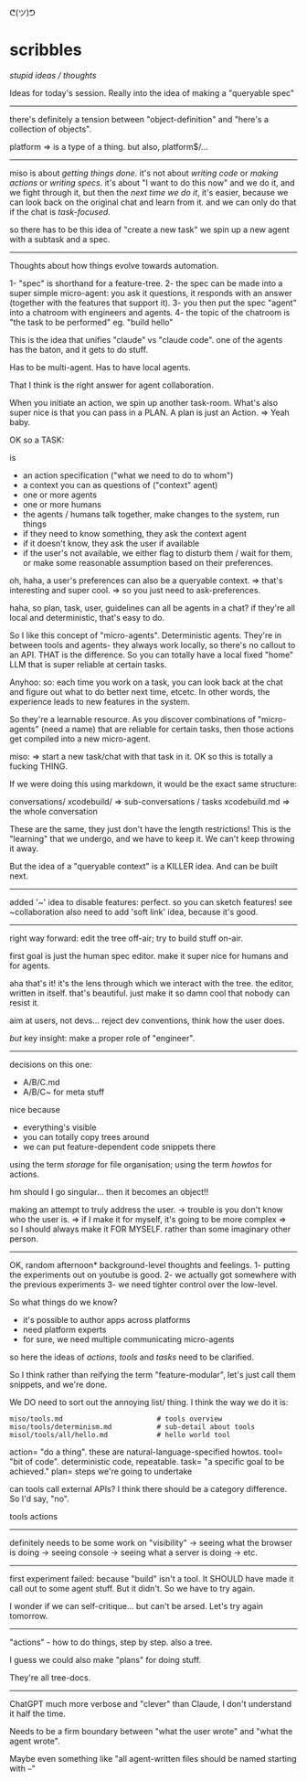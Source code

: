 ᕦ(ツ)ᕤ
# scribbles
*stupid ideas / thoughts*

Ideas for today's session. 
Really into the idea of making a "queryable spec"

--------------------------------------------------

there's definitely a tension between "object-definition" and "here's a collection of objects".

platform => is a type of a thing.
but also, platform$/...

--------------------------------------------------

miso is about *getting things done*.
it's not about *writing code* or *making actions* or *writing specs*.
it's about "I want to do this now"
and we do it, and we fight through it, but then the *next time we do it*, it's easier, because we can look back on the original chat and learn from it.
and we can only do that if the chat is *task-focused*.

so there has to be this idea of "create a new task"
we spin up a new agent with a subtask and a spec.

---------------------------------------------------

Thoughts about how things evolve towards automation.

1- "spec" is shorthand for a feature-tree.
2- the spec can be made into a super simple micro-agent: you ask it questions, it responds with an answer (together with the features that support it).
3- you then put the spec "agent" into a chatroom with engineers and agents.
4- the topic of the chatroom is "the task to be performed" eg. "build hello"

This is the idea that unifies "claude" vs "claude code".
one of the agents has the baton, and it gets to do stuff.

Has to be multi-agent.
Has to have local agents.

That I think is the right answer for agent collaboration.

When you initiate an action, we spin up another task-room.
What's also super nice is that you can pass in a PLAN.
A plan is just an Action. => Yeah baby.

OK so a TASK:

is 
- an action specification ("what we need to do to whom")
- a context you can as questions of ("context" agent)
- one or more agents
- one or more humans
- the agents / humans talk together, make changes to the system, run things
- if they need to know something, they ask the context agent
- if it doesn't know, they ask the user if available
- if the user's not available, we either flag to disturb them / wait for them, or make some reasonable assumption based on their preferences.

oh, haha, a user's preferences can also be a queryable context.
=> that's interesting and super cool.
=> so you just need to ask-preferences.

haha, so plan, task, user, guidelines can all be agents in a chat? 
if they're all local and deterministic, that's easy to do.

So I like this concept of "micro-agents". Deterministic agents. They're in between tools and agents- they always work locally, so there's no callout to an API. THAT is the difference. So you can totally have a local fixed "home" LLM that is super reliable at certain tasks.

Anyhoo: 
so:
each time you work on a task, you can look back at the chat and figure out what to do better next time, etcetc. In other words, the experience leads to new features in the system.

So they're a learnable resource.
As you discover combinations of "micro-agents" (need a name) that are reliable for certain tasks, then those actions get compiled into a new micro-agent.

miso: => start a new task/chat with that task in it.
OK so this is totally a fucking THING.

If we were doing this using markdown, it would be the exact same structure:

conversations/
    xcodebuild/         => sub-conversations / tasks
    xcodebuild.md       => the whole conversation

These are the same, they just don't have the length restrictions!
This is the "learning" that we undergo, and we have to keep it. We can't keep throwing it away.

But the idea of a "queryable context" is a KILLER idea.
And can be built next.


--------------------------

added '~' idea to disable features: perfect.
so you can sketch features! 
see ~collaboration
also need to add 'soft link' idea, because it's good.

--------------------------

right way forward:
edit the tree off-air; 
try to build stuff on-air.

first goal is just the human spec editor.
make it super nice for humans and for agents.

aha that's it! it's the lens through which we interact with the tree.
the editor, written in itself.
that's beautiful.
just make it so damn cool that nobody can resist it.

aim at users, not devs... reject dev conventions, think how the user does.

*but* key insight: make a proper role of "engineer".

--------------------------------------

decisions on this one:

- A/B/C.md 
- A/B/C~ for meta stuff

nice because
- everything's visible
- you can totally copy trees around
- we can put feature-dependent code snippets there

using the term *storage* for file organisation;
using the term *howtos* for actions.

hm should I go singular... then it becomes an object!!

making an attempt to truly address the user.
-> trouble is you don't know who the user is.
=> if I make it for myself, it's going to be more complex
=> so I should always make it FOR MYSELF. rather than some imaginary other person.






------------------------------------

OK, random afternoon* background-level thoughts and feelings.
1- putting the experiments out on youtube is good.
2- we actually got somewhere with the previous experiments
3- we need tighter control over the low-level.

So what things do we know?

- it's possible to author apps across platforms
- need platform experts
- for sure, we need multiple communicating micro-agents

so here the ideas of *actions*, *tools* and *tasks* need to be clarified.

So I think rather than reifying the term "feature-modular", let's just call them snippets, and we're done.

We DO need to sort out the annoying list/ thing. I think the way we do it is:

    miso/tools.md                       # tools overview
    miso/tools/determinism.md           # sub-detail about tools
    misol/tools/all/hello.md            # hello world tool

action= "do a thing". these are natural-language-specified howtos.
tool= "bit of code". deterministic code, repeatable.
task= "a specific goal to be achieved."
plan= steps we're going to undertake

can tools call external APIs?
I think there should be a category difference. So I'd say, "no".

tools
actions

----------------------------------

definitely needs to be some work on "visibility"
-> seeing what the browser is doing
-> seeing console
-> seeing what a server is doing
-> etc.

-----------------------------------

first experiment failed: because "build" isn't a tool.
It SHOULD have made it call out to some agent stuff.
But it didn't. So we have to try again.

I wonder if we can self-critique... but can't be arsed.
Let's try again tomorrow.

-----------------------------------

"actions" - how to do things, step by step.
also a tree.

I guess we could also make "plans" for doing stuff.

They're all tree-docs.

-------------------------------------

ChatGPT much more verbose and "clever" than Claude, I don't understand it half the time.

Needs to be a firm boundary between "what the user wrote" and "what the agent wrote".

Maybe even something like "all agent-written files should be named starting with `~`"





